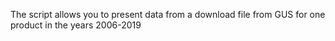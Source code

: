 The script allows you to present data from a download file from GUS for one product in the years 2006-2019

